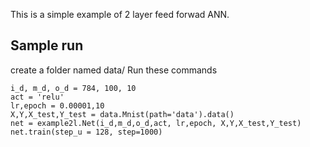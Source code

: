 This is a simple example of 2 layer feed forwad ANN.

## Sample run

create a folder named data/
Run these commands 

```
i_d, m_d, o_d = 784, 100, 10
act = 'relu'
lr,epoch = 0.00001,10
X,Y,X_test,Y_test = data.Mnist(path='data').data()
net = example2l.Net(i_d,m_d,o_d,act, lr,epoch, X,Y,X_test,Y_test)
net.train(step_u = 128, step=1000)
```